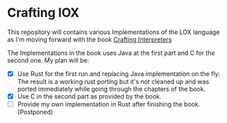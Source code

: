 # Crafting lOX

This repository will contains various Implementations of the LOX language as I'm moving forward with the book [Crafting Interpreters](https://craftinginterpreters.com/)

The Implementations in the book uses Java at the first part and C for the second one. 
My plan will be:
- [x] Use Rust for the first run and replacing Java implementation on the fly: 
The result is a working rust porting but it's not cleaned up and was ported immediately while going through the chapters of the book. 
- [x] Use C in the second part as provided by the book.
- [ ] Provide my own implementation in Rust after finishing the book. (Postponed)
